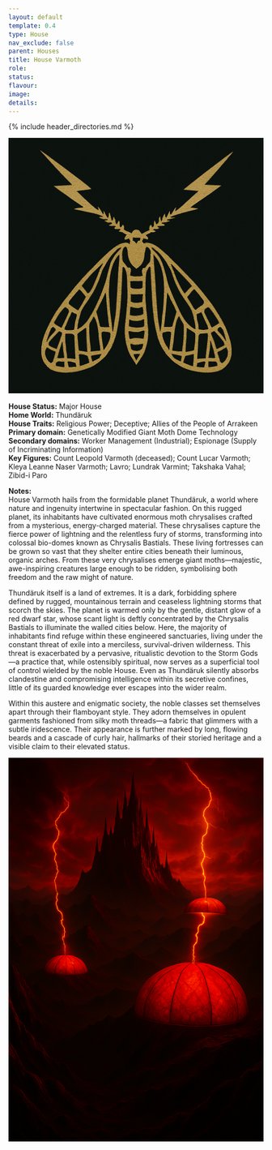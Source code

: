```yaml
---
layout: default
template: 0.4
type: House
nav_exclude: false
parent: Houses
title: House Varmoth
role: 
status: 
flavour: 
image: 
details:
---
```


{% include header_directories.md %}  
  
![](../../imgs/House%20Varmoth%20Symbol.png)  
  
**House Status:** Major House  
**Home World:** Thundäruk  
**House Traits:** Religious Power; Deceptive; Allies of the People of Arrakeen  
**Primary domain:** Genetically Modified Giant Moth Dome Technology  
**Secondary domains:** Worker Management (Industrial); Espionage (Supply of Incriminating Information)  
**Key Figures:** Count Leopold Varmoth (deceased); Count Lucar Varmoth; Kleya Leanne Naser Varmoth; Lavro; Lundrak Varmint; Takshaka Vahal; Zibid-i Paro  

**Notes:**  
House Varmoth hails from the formidable planet Thundäruk, a world where nature and ingenuity intertwine in spectacular fashion. On this rugged planet, its inhabitants have cultivated enormous moth chrysalises crafted from a mysterious, energy-charged material. These chrysalises capture the fierce power of lightning and the relentless fury of storms, transforming into colossal bio-domes known as Chrysalis Bastials. These living fortresses can be grown so vast that they shelter entire cities beneath their luminous, organic arches. From these very chrysalises emerge giant moths—majestic, awe-inspiring creatures large enough to be ridden, symbolising both freedom and the raw might of nature.  

Thundäruk itself is a land of extremes. It is a dark, forbidding sphere defined by rugged, mountainous terrain and ceaseless lightning storms that scorch the skies. The planet is warmed only by the gentle, distant glow of a red dwarf star, whose scant light is deftly concentrated by the Chrysalis Bastials to illuminate the walled cities below. Here, the majority of inhabitants find refuge within these engineered sanctuaries, living under the constant threat of exile into a merciless, survival-driven wilderness. This threat is exacerbated by a pervasive, ritualistic devotion to the Storm Gods—a practice that, while ostensibly spiritual, now serves as a superficial tool of control wielded by the noble House. Even as Thundäruk silently absorbs clandestine and compromising intelligence within its secretive confines, little of its guarded knowledge ever escapes into the wider realm.  

Within this austere and enigmatic society, the noble classes set themselves apart through their flamboyant style. They adorn themselves in opulent garments fashioned from silky moth threads—a fabric that glimmers with a subtle iridescence. Their appearance is further marked by long, flowing beards and a cascade of curly hair, hallmarks of their storied heritage and a visible claim to their elevated status.  
  
![](../../imgs/Vandaruk.png)  